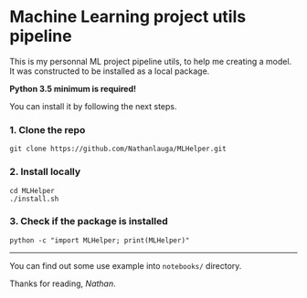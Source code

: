 # Machine Learning project utils pipeline

This is my personnal ML project pipeline utils, to help me creating a model. It was constructed to be installed as a local package.

**Python 3.5 minimum is required!**

You can install it by following the next steps.

### 1. Clone the repo
```
git clone https://github.com/Nathanlauga/MLHelper.git
```

### 2. Install locally
```
cd MLHelper
./install.sh
```

### 3. Check if the package is installed
```
python -c "import MLHelper; print(MLHelper)"
```
*****
You can find out some use example into `notebooks/` directory.


Thanks for reading,
*Nathan*.